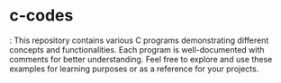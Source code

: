 # c-codes
: This repository contains various C programs demonstrating different concepts and functionalities. Each program is well-documented with comments for better understanding. Feel free to explore and use these examples for learning purposes or as a reference for your projects.
